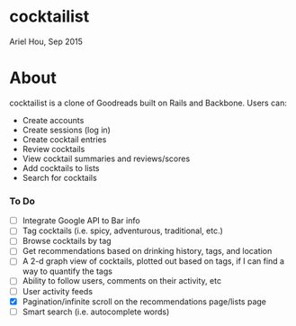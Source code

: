 # cocktailist
Ariel Hou, Sep 2015

# About
cocktailist is a clone of Goodreads built on Rails and Backbone. Users can:

- Create accounts
- Create sessions (log in)
- Create cocktail entries
- Review cocktails
- View cocktail summaries and reviews/scores
- Add cocktails to lists
- Search for cocktails


### To Do
- [ ] Integrate Google API to Bar info
- [ ] Tag cocktails (i.e. spicy, adventurous, traditional, etc.)
- [ ] Browse cocktails by tag
- [ ] Get recommendations based on drinking history, tags, and location
- [ ] A 2-d graph view of cocktails, plotted out based on tags, if I can find a way to quantify the tags
- [ ] Ability to follow users, comments on their activity, etc
- [ ] User activity feeds
- [x] Pagination/infinite scroll on the recommendations page/lists page
- [ ] Smart search (i.e. autocomplete words)

